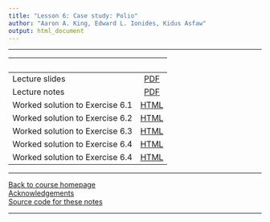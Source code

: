 ```yaml
---
title: "Lesson 6: Case study: Polio"
author: "Aaron A. King, Edward L. Ionides, Kidus Asfaw"
output: html_document
---
```


----------------------

| &nbsp; | &nbsp; |
|:----------------------------|:---:|
|Lecture slides | [PDF](slides.pdf) |
|Lecture notes  | [PDF](notes.pdf) |
|Worked solution to Exercise 6.1 | [HTML](algorithmic-parameters-exercise.html) |
|Worked solution to Exercise 6.2 | [HTML](initial-values-exercise.html) |
|Worked solution to Exercise 6.3 | [HTML](starting-values-exercise.html) |
|Worked solution to Exercise 6.4 | [HTML](demography-exercise.html) |
|Worked solution to Exercise 6.4 | [HTML](convergence-exercise.html) |


----------------------

[Back to course homepage](../index.html)  
[Acknowledgements](../acknowledge.html)  
[Source code for these notes](http://github.com/kingaa/sbied/polio/)  

----------------------
